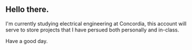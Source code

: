 ## Hello there.

I'm currently studying electrical engineering at Concordia, this account will serve to store projects that I have persued
both personally and in-class.

Have a good day.
